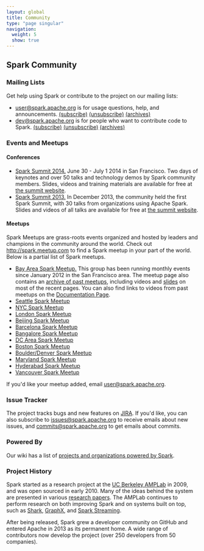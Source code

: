 ```yaml
---
layout: global
title: Community
type: "page singular"
navigation:
  weight: 5
  show: true
---
```


<h2>Spark Community</h2>

<a name="mailing-lists"></a>
<h3>Mailing Lists</h3>

<p>Get help using Spark or contribute to the project on our mailing lists:</p>
<ul>
  <li>
    <a href="http://apache-spark-user-list.1001560.n3.nabble.com">user@spark.apache.org</a> is for usage questions, help, and announcements.
    <a href="mailto:user-subscribe@spark.apache.org?subject=(send%20this%20email%20to%20subscribe)">(subscribe)</a>
    <a href="mailto:user-unsubscribe@spark.apache.org?subject=(send%20this%20email%20to%20unsubscribe)">(unsubscribe)</a>
    <a href="http://apache-spark-user-list.1001560.n3.nabble.com">(archives)</a>
  </li>
  <li>
    <a href="http://apache-spark-developers-list.1001551.n3.nabble.com">dev@spark.apache.org</a> is for people who want to contribute code to Spark.
    <a href="mailto:dev-subscribe@spark.apache.org?subject=(send%20this%20email%20to%20subscribe)">(subscribe)</a>
    <a href="mailto:dev-unsubscribe@spark.apache.org?subject=(send%20this%20email%20to%20unsubscribe)">(unsubscribe)</a>
    <a href="http://apache-spark-developers-list.1001551.n3.nabble.com">(archives)</a>
  </li>
</ul>

<a name="events"></a>
<h3>Events and Meetups</h3>

<h4>Conferences</h4>
<ul>
  <li>
    <a href="http://spark-summit.org/2014">Spark Summit 2014.</a> June 30 - July 1 2014 in San Francisco. Two days of keynotes and over 50 talks and technology demos by Spark community members. Slides, videos and training materials are available for free at <a href="http://spark-summit.org/2014/">the summit website</a>.
  </li>
  <li>
    <a href="http://spark-summit.org/2013">Spark Summit 2013.</a> In December 2013, the community held the first Spark Summit, with 30 talks from organizations using Apache Spark.  Slides and videos of all talks are available for free at <a href="http://spark-summit.org/2013/">the summit website</a>.
  </li>
</ul>

<h4>Meetups</h4>
Spark Meetups are grass-roots events organized and hosted by leaders and champions in the community around the world. Check out <a href="http://spark.meetup.com">http://spark.meetup.com</a> to find a Spark meetup in your part of the world. Below is a partial list of Spark meetups.
<ul>
  <li>
    <a href="http://www.meetup.com/spark-users/">Bay Area Spark Meetup.</a>
    This group has been running monthly events since January 2012 in the San Francisco area.
    The meetup page also contains an <a href="http://www.meetup.com/spark-users/events/past/">archive of past meetups</a>, including videos and <a href="http://www.meetup.com/spark-users/files/">slides</a> on most of the recent pages.
    You can also find links to videos from past meetups on the <a href="documentation.html#meetup-videos">Documentation Page</a>.
  </li>
  <li>
    <a href="http://www.meetup.com/Seattle-Spark-Meetup/">Seattle Spark Meetup</a>
  </li>
  <li>
    <a href="http://www.meetup.com/Spark-NYC/">NYC Spark Meetup</a>
  </li>
  <li>
    <a href="http://www.meetup.com/Spark-London/">London Spark Meetup</a>
  </li>
  <li>
    <a href="http://www.meetup.com/spark-user-beijing-Meetup/">Beijing Spark Meetup</a>
  </li>
  <li>
    <a href="http://www.meetup.com/Spark-Barcelona/">Barcelona Spark Meetup</a>
  </li>
  <li>
    <a href="http://www.meetup.com/Spark_big_data_analytics/">Bangalore Spark Meetup</a>
  </li>
  <li>
    <a href="http://www.meetup.com/Washington-DC-Area-Spark-Interactive/">DC Area Spark Meetup</a>
  </li>
  <li>
    <a href="http://www.meetup.com/Boston-Apache-Spark-User-Group/">Boston Spark Meetup</a>
  </li>
  <li>
    <a href="http://www.meetup.com/Boulder-Denver-Spark-Meetup/">Boulder/Denver Spark Meetup</a>
  </li>
  <li>
    <a href="http://www.meetup.com/Apache-Spark-Maryland/">Maryland Spark Meetup</a>
  </li>
  <li>
    <a href="http://www.meetup.com/Spark-User-Group-Hyderabad/">Hyderabad Spark Meetup</a>
  </li>
  <li>
    <a href="http://www.meetup.com/Vancouver-Spark/">Vancouver Spark Meetup</a>
  </li>
  </ul>

<p>If you'd like your meetup added, email <a href="mailto:user@spark.apache.org">user@spark.apache.org</a>.</p>

<a name="issue-tracker"></a>
<h3>Issue Tracker</h3>

<p>The project tracks bugs and new features on <a href="https://issues.apache.org/jira/browse/SPARK">JIRA</a>. If you'd like, you can also subscribe to <a href="https://mail-archives.apache.org/mod_mbox/spark-issues/">issues@spark.apache.org</a> to receive emails about new issues, and <a href="https://mail-archives.apache.org/mod_mbox/spark-commits/">commits@spark.apache.org</a> to get emails about commits.</p>

<h3>Powered By</h3>

<p>Our wiki has a list of <a href="https://cwiki.apache.org/confluence/display/SPARK/Powered+By+Spark">projects and organizations powered by Spark</a>.</p>

<a name="history"></a>
<h3>Project History</h3>


<p>
Spark started as a research project at the <a href="https://amplab.cs.berkeley.edu">UC Berkeley AMPLab</a>
in 2009, and was open sourced in early 2010.
Many of the ideas behind the system are presented in various
<a href="{{site.url}}research.html">research papers</a>.
The AMPLab continues to perform research on both improving Spark and on systems built on top, such as
<a href="{{site.shark_url}}">Shark</a>, <a href="{{site.url}}graphx/">GraphX</a>, and
<a href="{{site.url}}streaming/">Spark Streaming</a>.
</p>

<p>
After being released, Spark grew a developer community on GitHub and entered Apache in 2013
as its permanent home.
A wide range of contributors now develop the project (over 250 developers from 50 companies).
</p>

